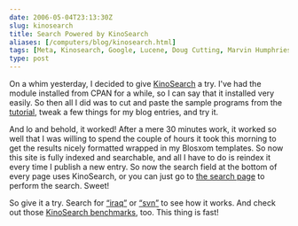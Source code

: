 ```yaml
--- 
date: 2006-05-04T23:13:30Z
slug: kinosearch
title: Search Powered by KinoSearch
aliases: [/computers/blog/kinosearch.html]
tags: [Meta, Kinosearch, Google, Lucene, Doug Cutting, Marvin Humphries]
type: post
---
```


<p>On a whim yesterday, I decided to give <a href="http://www.rectangular.com/kinosearch/" title="KinoSearch: A Perl search engine library">KinoSearch</a> a try. I've had the module installed from CPAN for a while, so I can say that it installed very easily. So then all I did was to cut and paste the sample programs from the <a href="http://search.cpan.org/dist/KinoSearch/lib/KinoSearch/Docs/Tutorial.pod" title="KinoSearch::Docs::Tutorial - sample indexing and search applications">tutorial</a>, tweak a few things for my blog entries, and try it.</p>

<p>And lo and behold, it worked! After a mere 30 minutes work, it worked so well that I was willing to spend the couple of hours it took this morning to get the results nicely formatted wrapped in my Blosxom templates. So now this site is fully indexed and searchable, and all I have to do is reindex it every time I publish a new entry. So now the search field at the bottom of every page uses KinoSearch, or you can just go to <a href="/search.cgi" title="Search Just a Theory">the search page</a> to perform the search. Sweet!</p>

<p>So give it a try. Search for <a href="/search.cgi?q=iraq" title="Search for &#x201c;iraq&#x201d;"><q>iraq</q></a> or <a href="/search.cgi?q=svn" title="Search for &#x201c;svn&#x201d;"><q>svn</q></a> to see how it works. And check out those <a href="http://www.rectangular.com/kinosearch/benchmarks.html" title="">KinoSearch benchmarks</a>, too. This thing is fast!</p>
